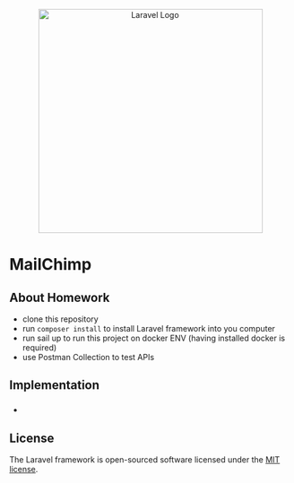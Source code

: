 <p align="center"><a href="https://laravel.com" target="_blank"><img src="https://encrypted-tbn0.gstatic.com/images?q=tbn:ANd9GcSDAnSiAEXWKZ2-STdRlmlonbrG-eisnqzG2uPFlx3YPsJuS5Kth-zaJjYuJkJfjoFcJnE&usqp=CAU" width="400" alt="Laravel Logo"></a></p>

# MailChimp

## About Homework

- clone this repository
- run `composer install` to install Laravel framework into you computer
- run sail up to run this project on docker ENV (having installed docker is required)
- use Postman Collection to test APIs
 
 
## Implementation
- ### 

## License

The Laravel framework is open-sourced software licensed under the [MIT license](https://opensource.org/licenses/MIT).
